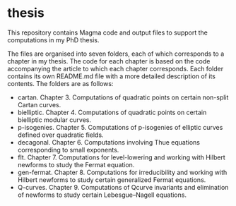 # thesis

This repository contains Magma code and output files to support the computations in my PhD thesis.

The files are organised into seven folders, each of which corresponds to a chapter in my thesis. The code for each chapter is based on the code accompanying the article to which each chapter corresponds. Each folder contains its own README.md file with a more detailed description of its contents. The folders are as follows:

- cartan. Chapter 3. Computations of quadratic points on certain non-split Cartan curves.
- bielliptic. Chapter 4. Computations of quadratic points on certain bielliptic modular curves.
- p-isogenies. Chapter 5. Computations of p-isogenies of elliptic curves defined over quadratic fields.
- decagonal. Chapter 6. Computations involving Thue equations corresponding to small exponents.
- flt. Chapter 7. Computations for level-lowering and working with Hilbert newforms to study the Fermat equation.
- gen-fermat. Chapter 8. Computations for irreducibility and working with Hilbert newforms to study certain generalized Fermat equations.
- Q-curves. Chapter 9. Computations of Qcurve invariants and elimination of newforms to study certain Lebesgue–Nagell equations.
